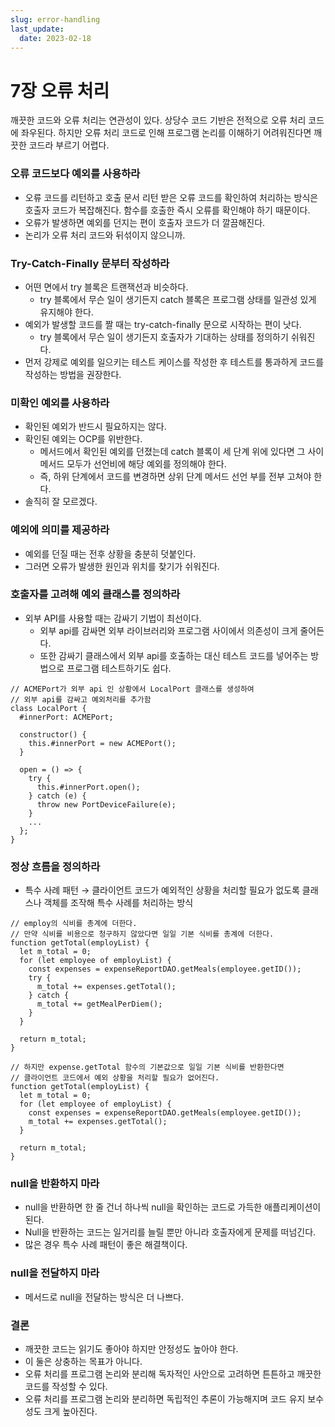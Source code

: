 ```yaml
---
slug: error-handling
last_update:
  date: 2023-02-18
---
```


# 7장 오류 처리

깨끗한 코드와 오류 처리는 연관성이 있다. 상당수 코드 기반은 전적으로 오류 처리 코드에 좌우된다. 하지만 오류 처리 코드로 인해 프로그램 논리를 이해하기 어려워진다면 깨끗한 코드라 부르기 어렵다.

### 오류 코드보다 예외를 사용하라

- 오류 코드를 리턴하고 호출 문서 리턴 받은 오류 코드를 확인하여 처리하는 방식은 호출자 코드가 복잡해진다. 함수를 호출한 즉시 오류를 확인해야 하기 때문이다.
- 오류가 발생하면 예외를 던지는 편이 호출자 코드가 더 깔끔해진다.
- 논리가 오류 처리 코드와 뒤섞이지 않으니까.

### Try-Catch-Finally 문부터 작성하라

- 어떤 면에서 try 블록은 트랜잭션과 비슷하다.
  - try 블록에서 무슨 일이 생기든지 catch 블록은 프로그램 상태를 일관성 있게 유지해야 한다.
- 예외가 발생할 코드를 짤 때는 try-catch-finally 문으로 시작하는 편이 낫다.
  - try 블록에서 무슨 일이 생기든지 호출자가 기대하는 상태를 정의하기 쉬워진다.
- 먼저 강제로 예외를 일으키는 테스트 케이스를 작성한 후 테스트를 통과하게 코드를 작성하는 방법을 권장한다.

### 미확인 예외를 사용하라

- 확인된 예외가 반드시 필요하지는 않다.
- 확인된 예외는 OCP를 위반한다.
  - 메서드에서 확인된 예외를 던졌는데 catch 블록이 세 단계 위에 있다면 그 사이 메서드 모두가 선언비에 해당 예외를 정의해야 한다.
  - 즉, 하위 단계에서 코드를 변경하면 상위 단계 메서드 선언 부를 전부 고쳐야 한다.
- 솔직히 잘 모르겠다.

### 예외에 의미를 제공하라

- 예외를 던질 때는 전후 상황을 충분히 덧붙인다.
- 그러면 오류가 발생한 원인과 위치를 찾기가 쉬워진다.

### 호출자를 고려해 예외 클래스를 정의하라

- 외부 API를 사용할 때는 감싸기 기법이 최선이다.
  - 외부 api를 감싸면 외부 라이브러리와 프로그램 사이에서 의존성이 크게 줄어든다.
  - 또한 감싸기 클래스에서 외부 api를 호출하는 대신 테스트 코드를 넣어주는 방법으로 프로그램 테스트하기도 쉽다.

```tsx
// ACMEPort가 외부 api 인 상황에서 LocalPort 클래스를 생성하여
// 외부 api를 감싸고 예외처리를 추가함
class LocalPort {
  #innerPort: ACMEPort;

  constructor() {
    this.#innerPort = new ACMEPort();
  }

  open = () => {
    try {
      this.#innerPort.open();
    } catch (e) {
      throw new PortDeviceFailure(e);
    }
    ...
  };
}
```

### 정상 흐름을 정의하라

- 특수 사례 패턴 → 클라이언트 코드가 예외적인 상황을 처리할 필요가 없도록 클래스나 객체를 조작해 특수 사례를 처리하는 방식

```tsx
// employ의 식비를 총계에 더한다.
// 만약 식비를 비용으로 청구하지 않았다면 일일 기본 식비를 총계에 더한다.
function getTotal(employList) {
  let m_total = 0;
  for (let employee of employList) {
    const expenses = expenseReportDAO.getMeals(employee.getID());
    try {
      m_total += expenses.getTotal();
    } catch {
      m_total += getMealPerDiem();
    }
  }

  return m_total;
}

// 하지만 expense.getTotal 함수의 기본값으로 일일 기본 식비를 반환한다면
// 클라이언트 코드에서 예외 상황을 처리할 필요가 없어진다.
function getTotal(employList) {
  let m_total = 0;
  for (let employee of employList) {
    const expenses = expenseReportDAO.getMeals(employee.getID());
    m_total += expenses.getTotal();
  }

  return m_total;
}
```

### null을 반환하지 마라

- null을 반환하면 한 줄 건너 하나씩 null을 확인하는 코드로 가득한 애플리케이션이 된다.
- Null을 반환하는 코드는 일거리를 늘릴 뿐만 아니라 호출자에게 문제를 떠넘긴다.
- 많은 경우 특수 사례 패턴이 좋은 해결책이다.

### null을 전달하지 마라

- 메서드로 null을 전달하는 방식은 더 나쁘다.

### 결론

- 깨끗한 코드는 읽기도 좋아야 하지만 안정성도 높아야 한다.
- 이 둘은 상충하는 목표가 아니다.
- 오류 처리를 프로그램 논리와 분리해 독자적인 사안으로 고려하면 튼튼하고 깨끗한 코드를 작성할 수 있다.
- 오류 처리를 프로그램 논리와 분리하면 독립적인 추론이 가능해지며 코드 유지 보수성도 크게 높아진다.
